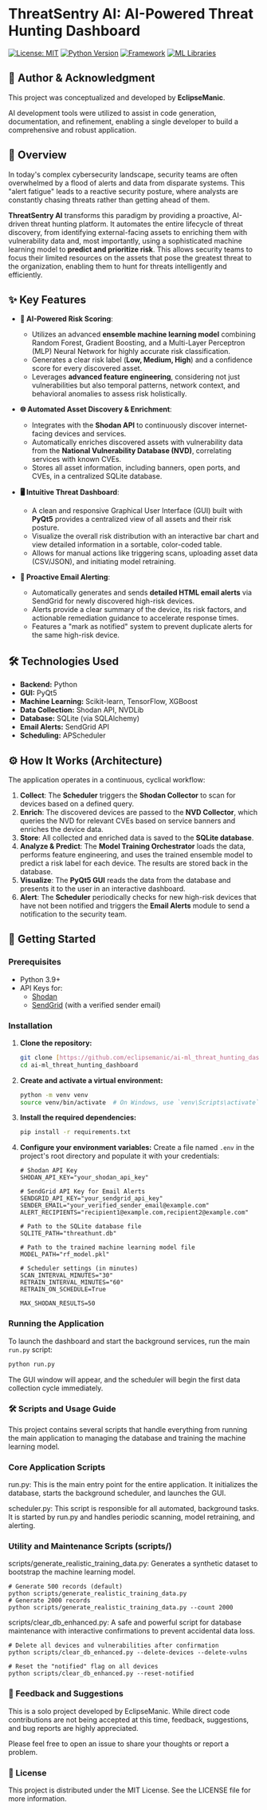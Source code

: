 # ThreatSentry AI: AI-Powered Threat Hunting Dashboard

[![License: MIT](https://img.shields.io/badge/License-MIT-yellow.svg)](https://opensource.org/licenses/MIT)
[![Python Version](https://img.shields.io/badge/python-3.9+-blue.svg)](https://www.python.org/downloads/)
[![Framework](https://img.shields.io/badge/UI-PyQt5-green.svg)](https://www.qt.io/qt-for-python)
[![ML Libraries](https://img.shields.io/badge/ML-Scikit--learn-orange.svg)](https://scikit-learn.org/)

## 👤 Author & Acknowledgment

This project was conceptualized and developed by **EclipseManic**.

AI development tools were utilized to assist in code generation, documentation, and refinement, enabling a single developer to build a comprehensive and robust application.

## 📖 Overview

In today's complex cybersecurity landscape, security teams are often overwhelmed by a flood of alerts and data from disparate systems. This "alert fatigue" leads to a reactive security posture, where analysts are constantly chasing threats rather than getting ahead of them.

**ThreatSentry AI** transforms this paradigm by providing a proactive, AI-driven threat hunting platform. It automates the entire lifecycle of threat discovery, from identifying external-facing assets to enriching them with vulnerability data and, most importantly, using a sophisticated machine learning model to **predict and prioritize risk**. This allows security teams to focus their limited resources on the assets that pose the greatest threat to the organization, enabling them to hunt for threats intelligently and efficiently.

## ✨ Key Features

* **🤖 AI-Powered Risk Scoring**:
    * Utilizes an advanced **ensemble machine learning model** combining Random Forest, Gradient Boosting, and a Multi-Layer Perceptron (MLP) Neural Network for highly accurate risk classification.
    * Generates a clear risk label (**Low, Medium, High**) and a confidence score for every discovered asset.
    * Leverages **advanced feature engineering**, considering not just vulnerabilities but also temporal patterns, network context, and behavioral anomalies to assess risk holistically.

* **🌐 Automated Asset Discovery & Enrichment**:
    * Integrates with the **Shodan API** to continuously discover internet-facing devices and services.
    * Automatically enriches discovered assets with vulnerability data from the **National Vulnerability Database (NVD)**, correlating services with known CVEs.
    * Stores all asset information, including banners, open ports, and CVEs, in a centralized SQLite database.

* **🖥️ Intuitive Threat Dashboard**:
    * A clean and responsive Graphical User Interface (GUI) built with **PyQt5** provides a centralized view of all assets and their risk posture.
    * Visualize the overall risk distribution with an interactive bar chart and view detailed information in a sortable, color-coded table.
    * Allows for manual actions like triggering scans, uploading asset data (CSV/JSON), and initiating model retraining.

* **📧 Proactive Email Alerting**:
    * Automatically generates and sends **detailed HTML email alerts** via SendGrid for newly discovered high-risk devices.
    * Alerts provide a clear summary of the device, its risk factors, and actionable remediation guidance to accelerate response times.
    * Features a "mark as notified" system to prevent duplicate alerts for the same high-risk device.

## 🛠️ Technologies Used

* **Backend:** Python
* **GUI:** PyQt5
* **Machine Learning:** Scikit-learn, TensorFlow, XGBoost
* **Data Collection:** Shodan API, NVDLib
* **Database:** SQLite (via SQLAlchemy)
* **Email Alerts:** SendGrid API
* **Scheduling:** APScheduler


## ⚙️ How It Works (Architecture)

The application operates in a continuous, cyclical workflow:

1.  **Collect**: The **Scheduler** triggers the **Shodan Collector** to scan for devices based on a defined query.
2.  **Enrich**: The discovered devices are passed to the **NVD Collector**, which queries the NVD for relevant CVEs based on service banners and enriches the device data.
3.  **Store**: All collected and enriched data is saved to the **SQLite database**.
4.  **Analyze & Predict**: The **Model Training Orchestrator** loads the data, performs feature engineering, and uses the trained ensemble model to predict a risk label for each device. The results are stored back in the database.
5.  **Visualize**: The **PyQt5 GUI** reads the data from the database and presents it to the user in an interactive dashboard.
6.  **Alert**: The **Scheduler** periodically checks for new high-risk devices that have not been notified and triggers the **Email Alerts** module to send a notification to the security team.

## 🚀 Getting Started

### Prerequisites

* Python 3.9+
* API Keys for:
    * [Shodan](https://account.shodan.io/)
    * [SendGrid](https://sendgrid.com/) (with a verified sender email)

### Installation

1.  **Clone the repository:**
    ```bash
    git clone [https://github.com/eclipsemanic/ai-ml_threat_hunting_dashboard.git](https://github.com/eclipsemanic/ai-ml_threat_hunting_dashboard.git)
    cd ai-ml_threat_hunting_dashboard
    ```

2.  **Create and activate a virtual environment:**
    ```bash
    python -m venv venv
    source venv/bin/activate  # On Windows, use `venv\Scripts\activate`
    ```

3.  **Install the required dependencies:**
    ```bash
    pip install -r requirements.txt
    ```

4.  **Configure your environment variables:**
    Create a file named `.env` in the project's root directory and populate it with your credentials:
    ```env
    # Shodan API Key
    SHODAN_API_KEY="your_shodan_api_key"

    # SendGrid API Key for Email Alerts
    SENDGRID_API_KEY="your_sendgrid_api_key"
    SENDER_EMAIL="your_verified_sender_email@example.com"
    ALERT_RECIPIENTS="recipient1@example.com,recipient2@example.com"

    # Path to the SQLite database file
    SQLITE_PATH="threathunt.db"

    # Path to the trained machine learning model file
    MODEL_PATH="rf_model.pkl"

    # Scheduler settings (in minutes)
    SCAN_INTERVAL_MINUTES="30"
    RETRAIN_INTERVAL_MINUTES="60"
    RETRAIN_ON_SCHEDULE=True

    MAX_SHODAN_RESULTS=50
    ```

### Running the Application

To launch the dashboard and start the background services, run the main `run.py` script:
```bash
python run.py
```
The GUI window will appear, and the scheduler will begin the first data collection cycle immediately.

### 🛠️ Scripts and Usage Guide
This project contains several scripts that handle everything from running the main application to managing the database and training the machine learning model.

### Core Application Scripts
run.py: This is the main entry point for the entire application. It initializes the database, starts the background scheduler, and launches the GUI.

scheduler.py: This script is responsible for all automated, background tasks. It is started by run.py and handles periodic scanning, model retraining, and alerting.

### Utility and Maintenance Scripts (scripts/)
scripts/generate_realistic_training_data.py: Generates a synthetic dataset to bootstrap the machine learning model.
```
# Generate 500 records (default)
python scripts/generate_realistic_training_data.py
# Generate 2000 records
python scripts/generate_realistic_training_data.py --count 2000
```
scripts/clear_db_enhanced.py: A safe and powerful script for database maintenance with interactive confirmations to prevent accidental data loss.

```
# Delete all devices and vulnerabilities after confirmation
python scripts/clear_db_enhanced.py --delete-devices --delete-vulns

# Reset the "notified" flag on all devices
python scripts/clear_db_enhanced.py --reset-notified
```

### 💬 Feedback and Suggestions
This is a solo project developed by EclipseManic. While direct code contributions are not being accepted at this time, feedback, suggestions, and bug reports are highly appreciated.

Please feel free to open an issue to share your thoughts or report a problem.

### 📄 License
This project is distributed under the MIT License. See the LICENSE file for more information.
